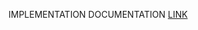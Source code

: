 IMPLEMENTATION DOCUMENTATION
[LINK](https://aucampus-my.sharepoint.com/:w:/r/personal/halidu_mubasir_ashesi_edu_gh/Documents/conference-template-letter.docx?d=w61dfc748e6284b62aad2578bac8b05d0&csf=1&web=1&e=yCIisq)
